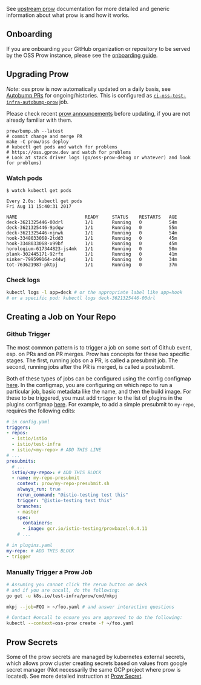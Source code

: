 See [upstream prow](https://github.com/kubernetes/test-infra/tree/master/prow) documentation for more detailed and generic information about what prow is and how it works.

## Onboarding

If you are onboarding your GitHub organization or repository to be served by the OSS Prow instance, please see the [onboarding guide](./onboarding.md).

## Upgrading Prow

*Note*: oss prow is now automatically updated on a daily basis, see [Autobump
PRs](https://github.com/GoogleCloudPlatform/oss-test-infra/search?q=author%3Agoogle-oss-robot+is%3Apr+sort%3Aupdated+head%3Aautobump-oss-prow&type=Issues)
for ongoing/histories. This is configured as
[`ci-oss-test-infra-autobump-prow`](https://github.com/GoogleCloudPlatform/oss-test-infra/blob/49cc9a1bff81427ea8f10b9625269be7a9cf3ae0/prow/prowjobs/GoogleCloudPlatform/oss-test-infra/gcp-oss-test-infra-config.yaml#L335)
job.

Please check recent [prow announcements](https://github.com/kubernetes/test-infra/tree/master/prow#announcements) before updating, if you are not already familiar with them.

```shell
prow/bump.sh --latest
# commit change and merge PR
make -C prow/oss deploy
# kubectl get pods and watch for problems
# https://oss.gprow.dev and watch for problems
# Look at stack driver logs (go/oss-prow-debug or whatever) and look for problems)
```

### Watch pods

```console
$ watch kubectl get pods

Every 2.0s: kubectl get pods                                                                                                         Fri Aug 11 15:40:31 2017

NAME                         READY     STATUS    RESTARTS   AGE
deck-3621325446-00drl        1/1       Running   0          54m
deck-3621325446-9pdqw        1/1       Running   0          55m
deck-3621325446-njnwk        1/1       Running   0          54m
hook-3348033068-2tdd3        1/1       Running   0          45m
hook-3348033068-x99bf        1/1       Running   0          45m
horologium-617344823-js4mk   1/1       Running   0          50m
plank-302445171-92rfx        1/1       Running   0          41m
sinker-799599164-z44wj       1/1       Running   0          34m
tot-763621987-pktpj          1/1       Running   0          37m
```

### Check logs

```bash
kubectl logs -l app=deck # or the appropriate label like app=hook
# or a specific pod: kubectl logs deck-3621325446-00drl
```

## Creating a Job on Your Repo

### Github Trigger

The most common pattern is to trigger a job on some sort of Github event, esp. on PRs and on PR merges. Prow has concepts for these two specific stages. The first, running jobs on a PR, is called a presubmit job. The second, running jobs after the PR is merged, is called a postsubmit.

Both of these types of jobs can be configured using the config configmap [here](./config.yaml). In the configmap, you are configuring on which repo to run a particular job, basic metadata like the name, and then the build image. For these to be triggered, you must add `trigger` to the list of plugins in the plugins configmap [here](./plugins.yaml). For example, to add a simple presubmit to `my-repo`, requires the following edits:

```yaml
# in config.yaml
triggers:
- repos:
  - istio/istio
  - istio/test-infra
  - istio/<my-repo> # ADD THIS LINE
# ...
presubmits:
  # ...
  istio/<my-repo>: # ADD THIS BLOCK
  - name: my-repo-presubmit
    context: prow/my-repo-presubmit.sh
    always_run: true
    rerun_command: "@istio-testing test this"
    trigger: "@istio-testing test this"
    branches:
    - master
    spec:
      containers:
      - image: gcr.io/istio-testing/prowbazel:0.4.11
    # ...

# in plugins.yaml
my-repo: # ADD THIS BLOCK
- trigger
```

### Manually Trigger a Prow Job

```bash
# Assuming you cannot click the rerun button on deck
# and if you are oncall, do the following:
go get -u k8s.io/test-infra/prow/cmd/mkpj

mkpj --job=FOO > ~/foo.yaml # and answer interactive questions

# Contact #oncall to ensure you are approved to do the following:
kubectl --context=oss-prow create -f ~/foo.yaml
```

## Prow Secrets

Some of the prow secrets are managed by kubernetes external secrets, which
allows prow cluster creating secrets based on values from google secret manager
(Not necessarily the same GCP project where prow is located). See more detailed
instruction at [Prow Secret](https://github.com/kubernetes/test-infra/blob/master/prow/prow_secrets.md).
